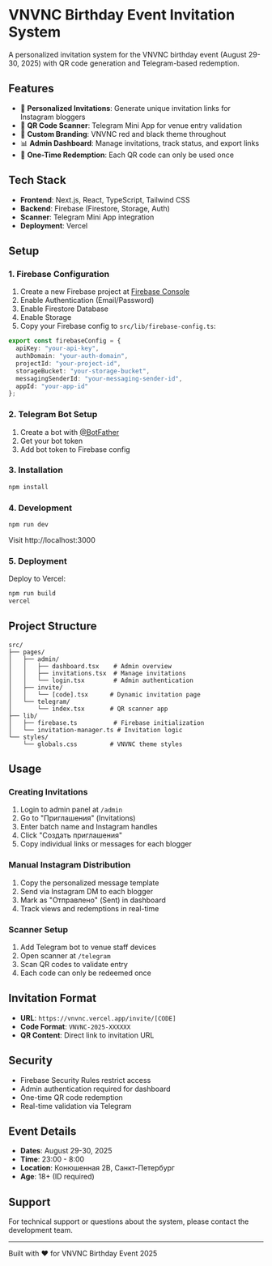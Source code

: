 # VNVNC Birthday Event Invitation System

A personalized invitation system for the VNVNC birthday event (August 29-30, 2025) with QR code generation and Telegram-based redemption.

## Features

- 🎫 **Personalized Invitations**: Generate unique invitation links for Instagram bloggers
- 📱 **QR Code Scanner**: Telegram Mini App for venue entry validation
- 🎨 **Custom Branding**: VNVNC red and black theme throughout
- 📊 **Admin Dashboard**: Manage invitations, track status, and export links
- 🔐 **One-Time Redemption**: Each QR code can only be used once

## Tech Stack

- **Frontend**: Next.js, React, TypeScript, Tailwind CSS
- **Backend**: Firebase (Firestore, Storage, Auth)
- **Scanner**: Telegram Mini App integration
- **Deployment**: Vercel

## Setup

### 1. Firebase Configuration

1. Create a new Firebase project at [Firebase Console](https://console.firebase.google.com)
2. Enable Authentication (Email/Password)
3. Enable Firestore Database
4. Enable Storage
5. Copy your Firebase config to `src/lib/firebase-config.ts`:

```typescript
export const firebaseConfig = {
  apiKey: "your-api-key",
  authDomain: "your-auth-domain",
  projectId: "your-project-id",
  storageBucket: "your-storage-bucket",
  messagingSenderId: "your-messaging-sender-id",
  appId: "your-app-id"
};
```

### 2. Telegram Bot Setup

1. Create a bot with [@BotFather](https://t.me/botfather)
2. Get your bot token
3. Add bot token to Firebase config

### 3. Installation

```bash
npm install
```

### 4. Development

```bash
npm run dev
```

Visit http://localhost:3000

### 5. Deployment

Deploy to Vercel:

```bash
npm run build
vercel
```

## Project Structure

```
src/
├── pages/
│   ├── admin/
│   │   ├── dashboard.tsx    # Admin overview
│   │   ├── invitations.tsx  # Manage invitations
│   │   └── login.tsx        # Admin authentication
│   ├── invite/
│   │   └── [code].tsx      # Dynamic invitation page
│   └── telegram/
│       └── index.tsx       # QR scanner app
├── lib/
│   ├── firebase.ts          # Firebase initialization
│   └── invitation-manager.ts # Invitation logic
└── styles/
    └── globals.css         # VNVNC theme styles
```

## Usage

### Creating Invitations

1. Login to admin panel at `/admin`
2. Go to "Приглашения" (Invitations)
3. Enter batch name and Instagram handles
4. Click "Создать приглашения"
5. Copy individual links or messages for each blogger

### Manual Instagram Distribution

1. Copy the personalized message template
2. Send via Instagram DM to each blogger
3. Mark as "Отправлено" (Sent) in dashboard
4. Track views and redemptions in real-time

### Scanner Setup

1. Add Telegram bot to venue staff devices
2. Open scanner at `/telegram`
3. Scan QR codes to validate entry
4. Each code can only be redeemed once

## Invitation Format

- **URL**: `https://vnvnc.vercel.app/invite/[CODE]`
- **Code Format**: `VNVNC-2025-XXXXXX`
- **QR Content**: Direct link to invitation URL

## Security

- Firebase Security Rules restrict access
- Admin authentication required for dashboard
- One-time QR code redemption
- Real-time validation via Telegram

## Event Details

- **Dates**: August 29-30, 2025
- **Time**: 23:00 - 8:00
- **Location**: Конюшенная 2В, Санкт-Петербург
- **Age**: 18+ (ID required)

## Support

For technical support or questions about the system, please contact the development team.

---

Built with ❤️ for VNVNC Birthday Event 2025
